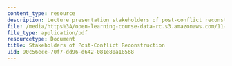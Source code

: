 ```yaml
---
content_type: resource
description: Lecture presentation stakeholders of post-conflict reconstruction.
file: /media/https%3A/open-learning-course-data-rc.s3.amazonaws.com/11-948-the-politics-of-reconstructing-iraq-spring-2005/90c56ece70f7dd96d642081e80a18568_lect3.pdf
file_type: application/pdf
resourcetype: Document
title: Stakeholders of Post-Conflict Reconstruction
uid: 90c56ece-70f7-dd96-d642-081e80a18568
---
```

